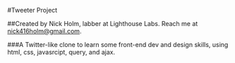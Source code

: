 #Tweeter Project

##Created by Nick Holm, labber at Lighthouse Labs. Reach me at nick416holm@gmail.com.

###A Twitter-like clone to learn some front-end dev and design skills, using html, css, javasrcipt, query, and ajax.